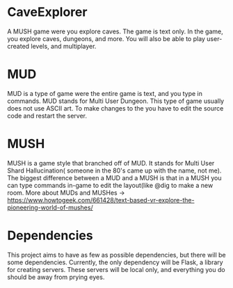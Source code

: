 # CaveExplorer
A MUSH game were you explore caves. The game is text only.
In the game, you explore caves, dungeons, and more. You will 
also be able to play user-created levels, and multiplayer.

# MUD
MUD is a type of game were the entire game is 
text, and you type in commands. MUD stands for
Multi User Dungeon. This type of game usually 
does not use ASCII art. To make changes to the
you have to edit the source code and restart
the server.

# MUSH
MUSH is a game style that branched off of MUD.
It stands for Multi User Shard Hallucination(
someone in the 80's came up with the name, not
me). The biggest difference between a MUD and a
MUSH is that in a MUSH you can type commands
in-game to edit the layout(like @dig to make a 
new room. More about MUDs and MUSHes -> 
https://www.howtogeek.com/661428/text-based-vr-explore-the-pioneering-world-of-mushes/


# Dependencies
This project aims to have as few as possible dependencies, but
there will be some dependencies. Currently,
the only dependency will be Flask, a library for creating servers. 
These servers will be local only,
and everything you do should be away from prying eyes.
